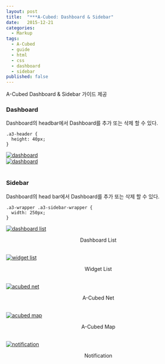 ```yaml
---
layout: post
title:  "***A-Cubed: Dashboard & Sidebar"
date:   2015-12-21
categories:
  - Markup
tags:
  - A-Cubed
  - guide
  - html
  - css
  - dashboard
  - sidebar
published: false
---
```


A-Cubed Dashboard & Sidebar 가이드 제공

### Dashboard

Dashboard의 headbar에서 Dashboard를 추가 또는 삭제 할 수 있다.

```
.a3-header {
  height: 40px;
}
```

<a href="{{ site.url }}/images/works/20151221/image-1.jpg"><img src="{{ site.url }}/images/works/20151221/image-1.jpg" alt="dashboard"></a>
<br>
<a href="{{ site.url }}/images/works/20151221/image-2.jpg"><img src="{{ site.url }}/images/works/20151221/image-2.jpg" alt="dashboard"></a>
<br>
<br>

### Sidebar

Dashboard의 head bar에서 Dashboard를 추가 또는 삭제 할 수 있다.

```
.a3-wrapper .a3-sidebar-wrapper {
  width: 250px;
}
```

<a href="{{ site.url }}/images/works/20151221/image-3.jpg"><img src="{{ site.url }}/images/works/20151221/image-3.jpg" alt="dashboard list"></a>
<center>Dashboard List</center><br>

<a href="{{ site.url }}/images/works/20151221/image-4.jpg"><img src="{{ site.url }}/images/works/20151221/image-4.jpg" alt="widget list"></a>
<center>Widget List</center><br>

<a href="{{ site.url }}/images/works/20151221/image-5.jpg"><img src="{{ site.url }}/images/works/20151221/image-5.jpg" alt="acubed net"></a>
<center>A-Cubed Net</center><br>

<a href="{{ site.url }}/images/works/20151221/image-6.jpg"><img src="{{ site.url }}/images/works/20151221/image-6.jpg" alt="acubed map"></a>
<center>A-Cubed Map</center><br>

<a href="{{ site.url }}/images/works/20151221/image-7.jpg"><img src="{{ site.url }}/images/works/20151221/image-7.jpg" alt="notification"></a>
<center>Notification</center>